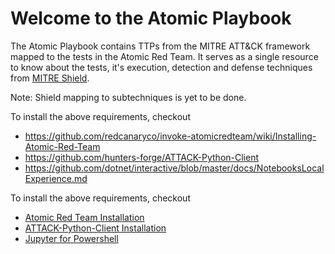 Welcome to the Atomic Playbook
============================

The Atomic Playbook contains TTPs from the MITRE ATT&CK framework mapped to the tests in the Atomic Red Team. It serves as a single resource to know about the tests, it's execution, detection and defense techniques from [MITRE Shield](shield.mitre.org). 

Note: Shield mapping to subtechniques is yet to be done.

To install the above requirements, checkout
- https://github.com/redcanaryco/invoke-atomicredteam/wiki/Installing-Atomic-Red-Team
- https://github.com/hunters-forge/ATTACK-Python-Client
- https://github.com/dotnet/interactive/blob/master/docs/NotebooksLocalExperience.md


To install the above requirements, checkout
- [Atomic Red Team Installation](https://github.com/redcanaryco/invoke-atomicredteam/wiki/Installing-Atomic-Red-Team)
- [ATTACK-Python-Client Installation](https://github.com/hunters-forge/ATTACK-Python-Client)
- [Jupyter for Powershell](https://github.com/dotnet/interactive/blob/master/docs/NotebooksLocalExperience.md)